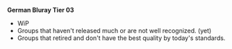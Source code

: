 <!-- markdownlint-disable MD041-->
**German Bluray Tier 03**<br>

- WiP
- Groups that haven't released much or are not well recognized. (yet)
- Groups that retired and don't have the best quality by today's standards.
<!-- markdownlint-enable MD041-->
